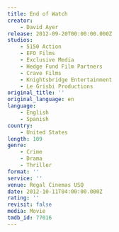 ```yaml
---
title: End of Watch
creator:
    - David Ayer
release: 2012-09-20T00:00:00.000Z
studios:
    - 5150 Action
    - EFO Films
    - Exclusive Media
    - Hedge Fund Film Partners
    - Crave Films
    - Knightsbridge Entertainment
    - Le Grisbi Productions
original_title: ''
original_language: en
language:
    - English
    - Spanish
country:
    - United States
length: 109
genre:
    - Crime
    - Drama
    - Thriller
format: ''
service: ''
venue: Regal Cinemas USQ
date: 2012-10-11T04:00:00.000Z
rating: ''
revisit: false
media: Movie
tmdb_id: 77016
---
```



